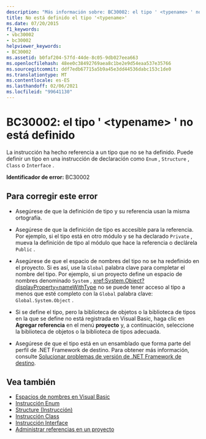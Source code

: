```yaml
---
description: "Más información sobre: BC30002: el tipo ' <typename> ' no está definido"
title: No está definido el tipo '<typename>'
ms.date: 07/20/2015
f1_keywords:
- vbc30002
- bc30002
helpviewer_keywords:
- BC30002
ms.assetid: b0faf204-57fd-44de-8c05-9db027eea663
ms.openlocfilehash: 48ee0c38492769aea8c1be2e9d54eaa537e35766
ms.sourcegitcommit: ddf7edb67715a5b9a45e3dd44536dabc153c1de0
ms.translationtype: MT
ms.contentlocale: es-ES
ms.lasthandoff: 02/06/2021
ms.locfileid: "99641130"
---
```

# <a name="bc30002-type-typename-is-not-defined"></a>BC30002: el tipo ' \<typename> ' no está definido

La instrucción ha hecho referencia a un tipo que no se ha definido. Puede definir un tipo en una instrucción de declaración como `Enum` , `Structure` , `Class` o `Interface` .

 **Identificador de error:** BC30002

## <a name="to-correct-this-error"></a>Para corregir este error

- Asegúrese de que la definición de tipo y su referencia usan la misma ortografía.

- Asegúrese de que la definición de tipo es accesible para la referencia. Por ejemplo, si el tipo está en otro módulo y se ha declarado `Private` , mueva la definición de tipo al módulo que hace la referencia o declárela `Public` .

- Asegúrese de que el espacio de nombres del tipo no se ha redefinido en el proyecto. Si es así, use la `Global` palabra clave para completar el nombre del tipo. Por ejemplo, si un proyecto define un espacio de nombres denominado `System` , <xref:System.Object?displayProperty=nameWithType> no se puede tener acceso al tipo a menos que esté completo con la `Global` palabra clave: `Global.System.Object` .

- Si se define el tipo, pero la biblioteca de objetos o la biblioteca de tipos en la que se define no está registrada en Visual Basic, haga clic en **Agregar referencia** en el menú **proyecto** y, a continuación, seleccione la biblioteca de objetos o la biblioteca de tipos adecuada.

- Asegúrese de que el tipo está en un ensamblado que forma parte del perfil de .NET Framework de destino. Para obtener más información, consulte [Solucionar problemas de versión de .NET Framework de destino](/visualstudio/msbuild/troubleshooting-dotnet-framework-targeting-errors).

## <a name="see-also"></a>Vea también

- [Espacios de nombres en Visual Basic](../../programming-guide/program-structure/namespaces.md)
- [Instrucción Enum](../statements/enum-statement.md)
- [Structure (Instrucción)](../statements/structure-statement.md)
- [Instrucción Class](../statements/class-statement.md)
- [Instrucción Interface](../statements/interface-statement.md)
- [Administrar referencias en un proyecto](/visualstudio/ide/managing-references-in-a-project)
